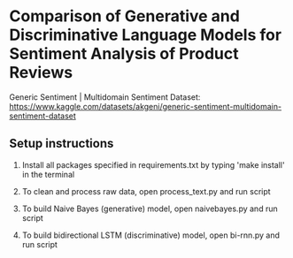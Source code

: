 # Comparison of Generative and Discriminative Language Models for Sentiment Analysis of Product Reviews

Generic Sentiment | Multidomain Sentiment Dataset: https://www.kaggle.com/datasets/akgeni/generic-sentiment-multidomain-sentiment-dataset 

## Setup instructions
1. Install all packages specified in requirements.txt by typing 'make install' in the terminal

2. To clean and process raw data, open process_text.py and run script

3. To build Naive Bayes (generative) model, open naivebayes.py and run script

4. To build bidirectional LSTM (discriminative) model, open bi-rnn.py and run script
